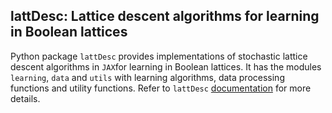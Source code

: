 ## lattDesc: Lattice descent algorithms for learning in Boolean lattices

Python package `lattDesc` provides implementations of stochastic lattice descent algorithms  in `JAX`for learning in Boolean lattices. It has the modules `learning`, `data` and `utils` with learning algorithms, data processing functions and utility functions. Refer to `lattDesc` [documentation](https://raw.githack.com/dmarcondes/lattDesc/master/docs/lattDesc.html) for more details.
